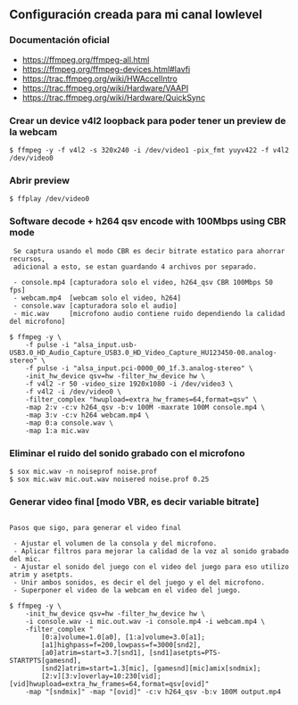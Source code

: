 ## Configuración creada para mi canal lowlevel

### Documentación oficial

- https://ffmpeg.org/ffmpeg-all.html
- https://ffmpeg.org/ffmpeg-devices.html#lavfi
- https://trac.ffmpeg.org/wiki/HWAccelIntro
- https://trac.ffmpeg.org/wiki/Hardware/VAAPI
- https://trac.ffmpeg.org/wiki/Hardware/QuickSync


### Crear un device v4l2 loopback para poder tener un preview de la webcam

~~~
$ ffmpeg -y -f v4l2 -s 320x240 -i /dev/video1 -pix_fmt yuyv422 -f v4l2 /dev/video0
~~~

### Abrir preview

~~~
$ ffplay /dev/video0
~~~

### Software decode + h264 qsv encode with 100Mbps using CBR mode

~~~
 Se captura usando el modo CBR es decir bitrate estatico para ahorrar recursos,
 adicional a esto, se estan guardando 4 archivos por separado.

 - console.mp4 [capturadora solo el video, h264_qsv CBR 100Mbps 50 fps]
 - webcam.mp4  [webcam solo el video, h264]
 - console.wav [capturadora solo el audio]
 - mic.wav     [microfono audio contiene ruido dependiendo la calidad del microfono]

$ ffmpeg -y \
	-f pulse -i "alsa_input.usb-USB3.0_HD_Audio_Capture_USB3.0_HD_Video_Capture_HU123450-00.analog-stereo" \
	-f pulse -i "alsa_input.pci-0000_00_1f.3.analog-stereo" \
	-init_hw_device qsv=hw -filter_hw_device hw \
	-f v4l2 -r 50 -video_size 1920x1080 -i /dev/video3 \
	-f v4l2 -i /dev/video0 \
	-filter_complex "hwupload=extra_hw_frames=64,format=qsv" \
	-map 2:v -c:v h264_qsv -b:v 100M -maxrate 100M console.mp4 \
	-map 3:v -c:v h264 webcam.mp4 \
	-map 0:a console.wav \
	-map 1:a mic.wav
~~~

### Eliminar el ruido del sonido grabado con el microfono

~~~
$ sox mic.wav -n noiseprof noise.prof
$ sox mic.wav mic.out.wav noisered noise.prof 0.25
~~~

### Generar video final [modo VBR, es decir variable bitrate]

~~~

Pasos que sigo, para generar el video final

 - Ajustar el volumen de la consola y del microfono.
 - Aplicar filtros para mejorar la calidad de la voz al sonido grabado del mic.
 - Ajustar el sonido del juego con el video del juego para eso utilizo atrim y asetpts.
 - Unir ambos sonidos, es decir el del juego y el del microfono.
 - Superponer el video de la webcam en el video del juego.

$ ffmpeg -y \
	-init_hw_device qsv=hw -filter_hw_device hw \
	-i console.wav -i mic.out.wav -i console.mp4 -i webcam.mp4 \
	-filter_complex "
		[0:a]volume=1.0[a0], [1:a]volume=3.0[a1];
		[a1]highpass=f=200,lowpass=f=3000[snd2],
		[a0]atrim=start=3.7[snd1], [snd1]asetpts=PTS-STARTPTS[gamesnd],
		[snd2]atrim=start=1.3[mic], [gamesnd][mic]amix[sndmix];
		[2:v][3:v]overlay=10:230[vid]; [vid]hwupload=extra_hw_frames=64,format=qsv[ovid]"
	-map "[sndmix]" -map "[ovid]" -c:v h264_qsv -b:v 100M output.mp4
~~~

